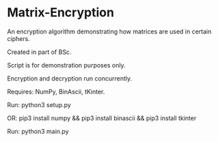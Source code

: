 # Matrix-Encryption
An encryption algorithm demonstrating how matrices are used in certain ciphers.

Created in part of BSc. 

Script is for demonstration purposes only. 

Encryption and decryption run concurrently. 

Requires: NumPy, BinAscii, tKinter. 

Run: python3 setup.py 

OR: pip3 install numpy && pip3 install binascii && pip3 install tkinter

Run: python3 main.py



